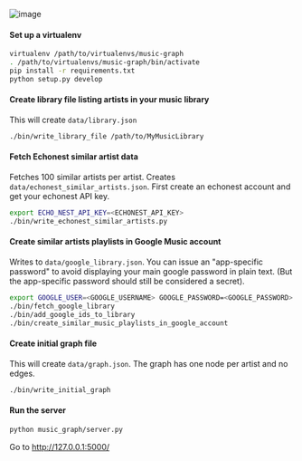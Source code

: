 ![image](https://cloud.githubusercontent.com/assets/52205/10836926/e9ca1d4e-7e70-11e5-9382-78e1fac20f7b.png)

#### Set up a virtualenv
```sh
virtualenv /path/to/virtualenvs/music-graph
. /path/to/virtualenvs/music-graph/bin/activate
pip install -r requirements.txt
python setup.py develop
```

#### Create library file listing artists in your music library
This will create `data/library.json`
```sh
./bin/write_library_file /path/to/MyMusicLibrary
```

#### Fetch Echonest similar artist data
Fetches 100 similar artists per artist. Creates
`data/echonest_similar_artists.json`. First create an echonest account and get
your echonest API key.
```sh
export ECHO_NEST_API_KEY=<ECHONEST_API_KEY>
./bin/write_echonest_similar_artists.py
```

#### Create similar artists playlists in Google Music account
Writes to `data/google_library.json`. You can issue an "app-specific password"
to avoid displaying your main google password in plain text. (But the app-specific
password should still be considered a secret).
```sh
export GOOGLE_USER=<GOOGLE_USERNAME> GOOGLE_PASSWORD=<GOOGLE_PASSWORD>
./bin/fetch_google_library
./bin/add_google_ids_to_library
./bin/create_similar_music_playlists_in_google_account
```

#### Create initial graph file
This will create `data/graph.json`. The graph has one node per artist and no edges.
```sh
./bin/write_initial_graph
```

#### Run the server
```sh
python music_graph/server.py
```

Go to http://127.0.0.1:5000/
